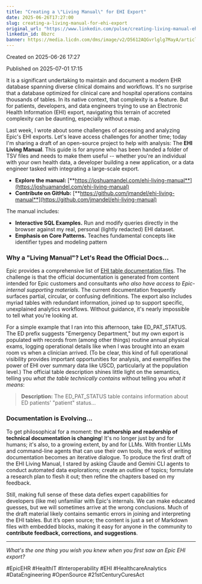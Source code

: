 ```yaml
---
title: "Creating a \"Living Manual\" for EHI Export"
date: 2025-06-26T17:27:00
slug: creating-a-living-manual-for-ehi-export
original_url: "https://www.linkedin.com/pulse/creating-living-manual-ehi-export-josh-mandel-md-8bzrc"
linkedin_id: 8bzrc
banner: https://media.licdn.com/dms/image/v2/D5612AQGvrlglg7MayA/article-cover_image-shrink_720_1280/B56Zetd3sgHUA4-/0/1750961984684?e=2147483647&v=beta&t=JljwyEpMpMl0yjiamhPSKCcBwWL9XhydaXn5CzA0fEo
---
```


Created on 2025-06-26 17:27

Published on 2025-07-01 17:15

It is a significant undertaking to maintain and document a modern EHR database spanning diverse clinical domains and workflows. It's no surprise that a database optimized for clinical care and hospital operations contains thousands of tables. In its native context, that complexity is a feature. But for patients, developers, and data engineers trying to use an Electronic Health Information (EHI) export, navigating this terrain of accreted complexity can be daunting, especially without a map.

Last week, I wrote about some challenges of accessing and analyzing Epic's EHI exports. Let's leave access challenges for another time; today I'm sharing a draft of an open-source project to help with analysis: The **EHI Living Manual**. This guide is for anyone who has been handed a folder of TSV files and needs to make them useful -- whether you're an individual with your own health data, a developer building a new application, or a data engineer tasked with integrating a large-scale export.

* **Explore the manual:** [**https://joshuamandel.com/ehi-living-manual**](https://joshuamandel.com/ehi-living-manual)
* **Contribute on GitHub:** [**https://github.com/jmandel/ehi-living-manual**](https://github.com/jmandel/ehi-living-manual)

The manual includes:

* **Interactive SQL Examples.** Run and modify queries directly in the browser against my real, personal (lightly redacted) EHI dataset.
* **Emphasis on Core Patterns.** Teaches fundamental concepts like identifier types and modeling pattern

### Why a "Living Manual"? Let's Read the Official Docs...

Epic provides a comprehensive list of [EHI table documentation files](https://open.epic.com/EHITables/Index). The challenge is that the official documentation is generated from content intended for Epic customers and consultants *who also have access to Epic-internal supporting materials*. The current documentation frequently surfaces partial, circular, or confusing definitions. The export also includes myriad tables with redundant information, joined up to support specific, unexplained analytics workflows. Without guidance, it's nearly impossible to tell what you're looking at.

For a simple example that I ran into this afternoon, take ED\_PAT\_STATUS. The ED prefix suggests "Emergency Department," but my own export is populated with records from (among other things) routine annual physical exams, logging operational details like when I was brought into an exam room vs when a clinician arrived. (To be clear, this kind of full operational visibility provides important opportunities for analysis, and exemplifies the power of EHI over summary data like USCD, particularly at the population level.) The official table description shines little light on the semantics, telling you *what the table technically contains* without telling you *what it means*:

> **Description:** The ED\_PAT\_STATUS table contains information about ED patients' "patient" status...

### Documentation is Evolving...

To get philosophical for a moment: the **authorship and readership of technical documentation is changing**! It's no longer just by and for humans; it's also, to a growing extent, by and for LLMs. With frontier LLMs and command-line agents that can use their own tools, the work of writing documentation becomes an iterative dialogue. To produce the first draft of the EHI Living Manual, I stared by asking Claude and Gemini CLI agents to conduct automated data explorations; create an outline of topics; formulate a research plan to flesh it out; then refine the chapters based on my feedback.

Still, making full sense of these data defies expert capabilities for developers (like me) unfamiliar with Epic's internals. We can make educated guesses, but we will sometimes arrive at the wrong conclusions. Much of the draft material likely contains semantic errors in joining and interpreting the EHI tables. But it’s open source; the content is just a set of Markdown files with embedded <example-query> blocks, making it easy for anyone in the community to **contribute feedback, corrections, and suggestions**.

---

*What's the one thing you wish you knew when you first saw an Epic EHI export?*

#EpicEHR #HealthIT #Interoperability #EHI #HealthcareAnalytics #DataEngineering #OpenSource #21stCenturyCuresAct